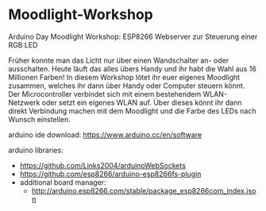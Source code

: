 # Moodlight-Workshop
Arduino Day Moodlight Workshop: ESP8266 Webserver zur Steuerung einer RGB LED

Früher konnte man das Licht nur über einen Wandschalter an- oder ausschalten. Heute läuft das alles übers Handy und ihr habt die Wahl aus 16 Millionen Farben!
In diesem Workshop lötet ihr euer eigenes Moodlight zusammen, welches ihr dann über Handy oder Computer steuern könnt. Der Microcontroller verbindet sich mit einem bestehendem WLAN-Netzwerk oder setzt ein eigenes WLAN auf. Über dieses könnt ihr dann direkt Verbindung machen mit dem Moodlight und die Farbe des LEDs nach Wunsch einstellen.

arduino ide download:
https://www.arduino.cc/en/software

arduino libraries:
- https://github.com/Links2004/arduinoWebSockets
- https://github.com/esp8266/arduino-esp8266fs-plugin
- additional board manager:
	- http://arduino.esp8266.com/stable/package_esp8266com_index.json
